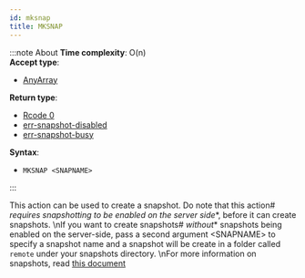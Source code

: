 ```yaml
---
id: mksnap
title: MKSNAP
---
```


:::note About
**Time complexity**: O(n)  
**Accept type**:

- [AnyArray](../protocol/data-types.md#any-array)

**Return type**:

- [Rcode 0](../protocol/response-codes.md)
- [err-snapshot-disabled](../protocol/errors.md#table-of-errors)
- [err-snapshot-busy](../protocol/errors.md#table-of-errors)

**Syntax**:

- `MKSNAP <SNAPNAME>`

:::

This action can be used to create a snapshot. Do note that this action# *requires
snapshotting to be enabled on the server side**, before it can create snapshots.
\nIf you want to create snapshots# *without** snapshots being enabled on the server-side,
pass a second argument &lt;SNAPNAME&gt; to specify a snapshot name and a snapshot will
be create in a folder called `remote` under your snapshots directory. \nFor more
information on snapshots, read [this document](/snapshots)


